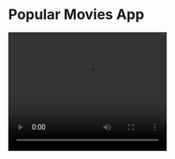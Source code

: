 # Popular Movies App

<video width="320" height="240" controls><source src="https://www.youtube.com/watch?v=0n_mf1CEGlA&t=433s.mp4" type="video/mp4"></video>

